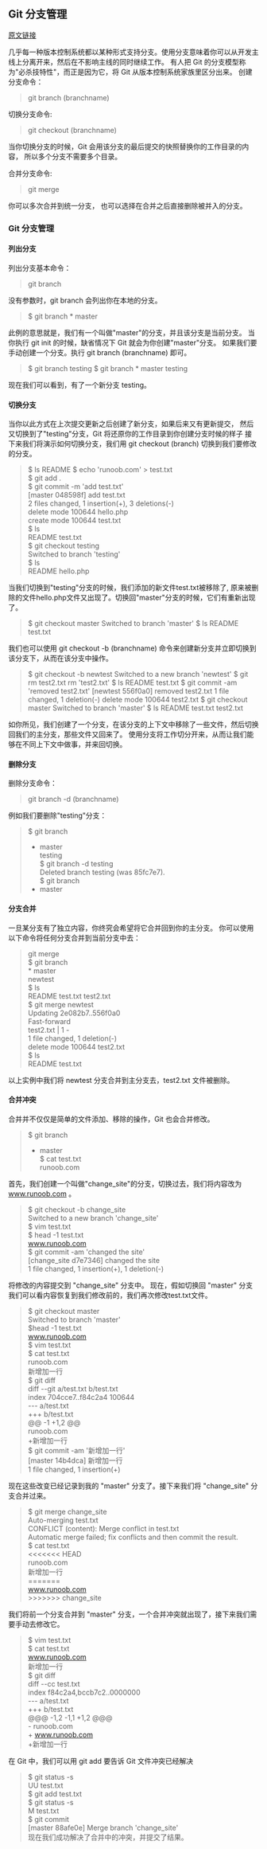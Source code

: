 ## Git 分支管理

[原文链接](http://www.runoob.com/git/git-branch.html)

几乎每一种版本控制系统都以某种形式支持分支。使用分支意味着你可以从开发主线上分离开来，然后在不影响主线的同时继续工作。
有人把 Git 的分支模型称为"必杀技特性"，而正是因为它，将 Git 从版本控制系统家族里区分出来。
创建分支命令：
>git branch (branchname)

切换分支命令:
>git checkout (branchname)

当你切换分支的时候，Git 会用该分支的最后提交的快照替换你的工作目录的内容， 所以多个分支不需要多个目录。

合并分支命令:
>git merge 

你可以多次合并到统一分支， 也可以选择在合并之后直接删除被并入的分支。
### Git 分支管理
#### 列出分支
列出分支基本命令：
>git branch

没有参数时，git branch 会列出你在本地的分支。
>$ git branch
\* master


此例的意思就是，我们有一个叫做"master"的分支，并且该分支是当前分支。
当你执行 git init 的时候，缺省情况下 Git 就会为你创建"master"分支。
如果我们要手动创建一个分支。执行 git branch (branchname) 即可。
>$ git branch testing
$ git branch
\* master
  testing
  
现在我们可以看到，有了一个新分支 testing。
#### 切换分支
当你以此方式在上次提交更新之后创建了新分支，如果后来又有更新提交， 然后又切换到了"testing"分支，Git 将还原你的工作目录到你创建分支时候的样子
接下来我们将演示如何切换分支，我们用 git checkout (branch) 切换到我们要修改的分支。
>$ ls
README
$ echo 'runoob.com' > test.txt  
$ git add .  
$ git commit -m 'add test.txt'  
[master 048598f] add test.txt  
 2 files changed, 1 insertion(+), 3 deletions(-)  
 delete mode 100644 hello.php  
 create mode 100644 test.txt  
$ ls  
README		test.txt  
$ git checkout testing  
Switched to branch 'testing'  
$ ls  
README		hello.php  

当我们切换到"testing"分支的时候，我们添加的新文件test.txt被移除了, 原来被删除的文件hello.php文件又出现了。切换回"master"分支的时候，它们有重新出现了。

>$ git checkout master
Switched to branch 'master'
$ ls
README		test.txt

我们也可以使用 git checkout -b (branchname) 命令来创建新分支并立即切换到该分支下，从而在该分支中操作。
>$ git checkout -b newtest
Switched to a new branch 'newtest'
$ git rm test2.txt 
rm 'test2.txt'
$ ls
README		test.txt
$ git commit -am 'removed test2.txt'
[newtest 556f0a0] removed test2.txt
 1 file changed, 1 deletion(-)
 delete mode 100644 test2.txt
$ git checkout master
Switched to branch 'master'
$ ls
README		test.txt	test2.txt

如你所见，我们创建了一个分支，在该分支的上下文中移除了一些文件，然后切换回我们的主分支，那些文件又回来了。
使用分支将工作切分开来，从而让我们能够在不同上下文中做事，并来回切换。
####  删除分支
删除分支命令：
>git branch -d (branchname)  

例如我们要删除"testing"分支：
>$ git branch
>* master  
  testing  
$ git branch -d testing  
Deleted branch testing (was 85fc7e7).  
$ git branch  
>* master  

####  分支合并
一旦某分支有了独立内容，你终究会希望将它合并回到你的主分支。 你可以使用以下命令将任何分支合并到当前分支中去：
>git merge  
$ git branch  
\* master  
  newtest  
$ ls  
README		test.txt	test2.txt  
$ git merge newtest  
Updating 2e082b7..556f0a0  
Fast-forward  
 test2.txt | 1 -  
 1 file changed, 1 deletion(-)  
 delete mode 100644 test2.txt  
$ ls  
README		test.txt  

以上实例中我们将 newtest 分支合并到主分支去，test2.txt 文件被删除。
#### 合并冲突
合并并不仅仅是简单的文件添加、移除的操作，Git 也会合并修改。

>$ git branch  
>* master  
$ cat test.txt  
runoob.com  

首先，我们创建一个叫做"change_site"的分支，切换过去，我们将内容改为 www.runoob.com 。
>$ git checkout -b change_site  
Switched to a new branch 'change_site'  
$ vim test.txt   
$ head -1 test.txt   
www.runoob.com  
$ git commit -am 'changed the site'  
[change_site d7e7346] changed the site  
 1 file changed, 1 insertion(+), 1 deletion(-)  
 
将修改的内容提交到 "change_site" 分支中。 现在，假如切换回 "master" 分支我们可以看内容恢复到我们修改前的，我们再次修改test.txt文件。

>$ git checkout master  
Switched to branch 'master'  
$head -1 test.txt  
www.runoob.com  
$ vim test.txt  
$ cat test.txt  
runoob.com  
新增加一行  
$ git diff  
diff --git a/test.txt b/test.txt  
index 704cce7..f84c2a4 100644  
\--- a/test.txt    
\+++ b/test.txt  
@@ -1 +1,2 @@  
 runoob.com  
+新增加一行  
$ git commit -am '新增加一行'  
[master 14b4dca] 新增加一行  
 1 file changed, 1 insertion(+)  
 
现在这些改变已经记录到我的 "master" 分支了。接下来我们将 "change_site" 分支合并过来。
> $ git merge change_site  
Auto-merging test.txt  
CONFLICT (content): Merge conflict in test.txt  
Automatic merge failed; fix conflicts and then commit the result.  
$ cat test.txt   
	<<<<<<< HEAD  
     runoob.com  
     新增加一行  
	\=======  
	www.runoob.com  
	\>>>>>>> change_site  

我们将前一个分支合并到 "master" 分支，一个合并冲突就出现了，接下来我们需要手动去修改它。
>$ vim test.txt   
$ cat test.txt   
www.runoob.com  
新增加一行  
$ git diff  
diff --cc test.txt  
index f84c2a4,bccb7c2..0000000  
\--- a/test.txt  
+++ b/test.txt  
@@@ -1,2 -1,1 +1,2 @@@  
> \- runoob.com  
>\+ www.runoob.com  
 +新增加一行  

在 Git 中，我们可以用 git add 要告诉 Git 文件冲突已经解决
>$ git status -s  
UU test.txt  
$ git add test.txt   
$ git status -s  
M  test.txt  
$ git commit  
[master 88afe0e] Merge branch 'change_site'  
现在我们成功解决了合并中的冲突，并提交了结果。